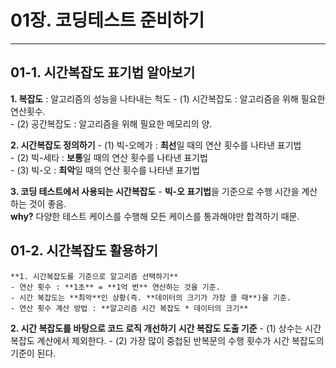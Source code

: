 # 01장. 코딩테스트 준비하기
___
## 01-1. 시간복잡도 표기법 알아보기

**1. 복잡도** : 알고리즘의 성능을 나타내는 척도
    - (1) 시간복잡도 : 알고리즘을 위해 필요한 연산횟수.  
    - (2) 공간복잡도 : 알고리즘을 위해 필요한 메모리의 양.  

**2. 시간복잡도 정의하기**
    - (1) 빅-오메가 : **최선**일 때의 연산 횟수를 나타낸 표기법  
    - (2) 빅-세타 : **보통**일 때의 연산 횟수를 나타낸 표기법  
    - (3) 빅-오 : **최악**일 때의 연산 횟수를 나타낸 표기법  

**3. 코딩 테스트에서 사용되는 시간복잡도**
    - **빅-오 표기법**을 기준으로 수행 시간을 계산하는 것이 좋음.  
    **why?** 다양한 테스트 케이스를 수행해 모든 케이스를 통과해야만 합격하기 때문.    

## 01-2. 시간복잡도 활용하기
    **1. 시간복잡도를 기준으로 알고리즘 선택하기**
    - 연산 횟수 : **1초** = **1억 번** 연산하는 것을 기준.
    - 시간 복잡도는 **최악**인 상황(즉. **데이터의 크기가 가장 클 때**)을 기준.  
    - 연산 횟수 계산 방법 : **알고리즘 시간 복잡도 * 데이터의 크기**

**2. 시간 복잡도를 바탕으로 코드 로직 개선하기**
    **시간 복잡도 도출 기준**
    - (1) 상수는 시간 복잡도 계산에서 제외한다.
    - (2) 가장 많이 중첩된 반복문의 수행 횟수가 시간 복잡도의 기준이 된다.
